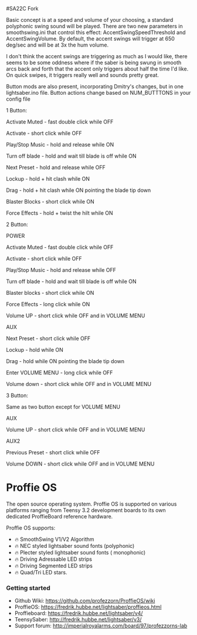 #SA22C Fork

Basic concept is at a speed and volume of your choosing, a standard polyphonic swing sound will be played. There are two new parameters in smoothswing.ini that control this effect: AccentSwingSpeedThreshold and AccentSwingVolume. By default, the accent swings will trigger at 650 deg/sec and will be at 3x the hum volume.

I don't think the accent swings are triggering as much as I would like, there seems to be some oddness where if the saber is being swung in smooth arcs back and forth that the accent only triggers about half the time I'd like. On quick swipes, it triggers really well and sounds pretty great.

Button mods are also present, incorporating Dmitry's changes, but in one lightsaber.ino file. Button actions change based on NUM_BUTTTONS in your config file

1 Button:

Activate Muted - fast double click while OFF

Activate - short click while OFF

Play/Stop Music - hold and release while ON

Turn off blade - hold and wait till blade is off while ON

Next Preset - hold and release while OFF

Lockup - hold + hit clash while ON

Drag - hold + hit clash while ON pointing the blade tip down

Blaster Blocks - short click while ON

Force Effects - hold + twist the hilt while ON

2 Button:

POWER

Activate Muted - fast double click while OFF

Activate - short click while OFF

Play/Stop Music - hold and release while OFF

Turn off blade - hold and wait till blade is off while ON

Blaster blocks - short click while ON

Force Effects - long click while ON

Volume UP - short click while OFF and in VOLUME MENU

AUX

Next Preset - short click while OFF

Lockup - hold while ON

Drag - hold while ON pointing the blade tip down

Enter VOLUME MENU - long click while OFF

Volume down - short click while OFF and in VOLUME MENU

3 Button:

Same as two button except for VOLUME MENU

AUX

Volume UP - short click while OFF and in VOLUME MENU

AUX2

Previous Preset - short click while OFF

Volume DOWN - short click while OFF and in VOLUME MENU

# Proffie OS

The open source operating system. Proffie OS is supported on various platforms ranging from Teensy 3.2 development boards to its own dedicated ProffieBoard reference hardware.

Proffie OS supports:
- :fire: SmoothSwing V1/V2 Algorithm
- :fire: NEC styled lightsaber sound fonts (polyphonic)
- :fire: Plecter styled lightsaber sound fonts ( monophonic)
- :fire: Driving Adressable LED strips
- :fire: Driving Segmented LED strips
- :fire: Quad/Tri LED stars.

### Getting started  
* Github Wiki: https://github.com/profezzorn/ProffieOS/wiki
* ProffieOS: https://fredrik.hubbe.net/lightsaber/proffieos.html
* Proffieboard: https://fredrik.hubbe.net/lightsaber/v4/
* TeensySaber: http://fredrik.hubbe.net/lightsaber/v3/
* Support forum: http://imperialroyalarms.com/board/97/profezzorns-lab
